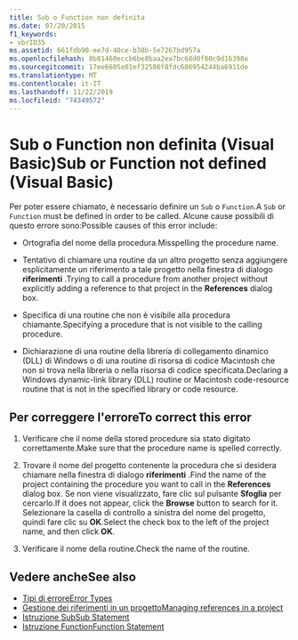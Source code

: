 ```yaml
---
title: Sub o Function non definita
ms.date: 07/20/2015
f1_keywords:
- vbrID35
ms.assetid: 661fdb90-ee7d-40ce-b30b-5e7267bd957a
ms.openlocfilehash: 8b81460eccb6be8baa2ea7bc68d0f80c9d16398e
ms.sourcegitcommit: 17ee6605e01ef32506f8fdc686954244ba6911de
ms.translationtype: MT
ms.contentlocale: it-IT
ms.lasthandoff: 11/22/2019
ms.locfileid: "74349572"
---
```

# <a name="sub-or-function-not-defined-visual-basic"></a><span data-ttu-id="04501-102">Sub o Function non definita (Visual Basic)</span><span class="sxs-lookup"><span data-stu-id="04501-102">Sub or Function not defined (Visual Basic)</span></span>
<span data-ttu-id="04501-103">Per poter essere chiamato, è necessario definire un `Sub` o `Function`.</span><span class="sxs-lookup"><span data-stu-id="04501-103">A `Sub` or `Function` must be defined in order to be called.</span></span> <span data-ttu-id="04501-104">Alcune cause possibili di questo errore sono:</span><span class="sxs-lookup"><span data-stu-id="04501-104">Possible causes of this error include:</span></span>  
  
- <span data-ttu-id="04501-105">Ortografia del nome della procedura.</span><span class="sxs-lookup"><span data-stu-id="04501-105">Misspelling the procedure name.</span></span>  
  
- <span data-ttu-id="04501-106">Tentativo di chiamare una routine da un altro progetto senza aggiungere esplicitamente un riferimento a tale progetto nella finestra di dialogo **riferimenti** .</span><span class="sxs-lookup"><span data-stu-id="04501-106">Trying to call a procedure from another project without explicitly adding a reference to that project in the **References** dialog box.</span></span>  
  
- <span data-ttu-id="04501-107">Specifica di una routine che non è visibile alla procedura chiamante.</span><span class="sxs-lookup"><span data-stu-id="04501-107">Specifying a procedure that is not visible to the calling procedure.</span></span>  
  
- <span data-ttu-id="04501-108">Dichiarazione di una routine della libreria di collegamento dinamico (DLL) di Windows o di una routine di risorsa di codice Macintosh che non si trova nella libreria o nella risorsa di codice specificata.</span><span class="sxs-lookup"><span data-stu-id="04501-108">Declaring a Windows dynamic-link library (DLL) routine or Macintosh code-resource routine that is not in the specified library or code resource.</span></span>  
  
## <a name="to-correct-this-error"></a><span data-ttu-id="04501-109">Per correggere l'errore</span><span class="sxs-lookup"><span data-stu-id="04501-109">To correct this error</span></span>  
  
1. <span data-ttu-id="04501-110">Verificare che il nome della stored procedure sia stato digitato correttamente.</span><span class="sxs-lookup"><span data-stu-id="04501-110">Make sure that the procedure name is spelled correctly.</span></span>  
  
2. <span data-ttu-id="04501-111">Trovare il nome del progetto contenente la procedura che si desidera chiamare nella finestra di dialogo **riferimenti** .</span><span class="sxs-lookup"><span data-stu-id="04501-111">Find the name of the project containing the procedure you want to call in the **References** dialog box.</span></span> <span data-ttu-id="04501-112">Se non viene visualizzato, fare clic sul pulsante **Sfoglia** per cercarlo.</span><span class="sxs-lookup"><span data-stu-id="04501-112">If it does not appear, click the **Browse** button to search for it.</span></span> <span data-ttu-id="04501-113">Selezionare la casella di controllo a sinistra del nome del progetto, quindi fare clic su **OK**.</span><span class="sxs-lookup"><span data-stu-id="04501-113">Select the check box to the left of the project name, and then click **OK**.</span></span>  
  
3. <span data-ttu-id="04501-114">Verificare il nome della routine.</span><span class="sxs-lookup"><span data-stu-id="04501-114">Check the name of the routine.</span></span>  
  
## <a name="see-also"></a><span data-ttu-id="04501-115">Vedere anche</span><span class="sxs-lookup"><span data-stu-id="04501-115">See also</span></span>

- [<span data-ttu-id="04501-116">Tipi di errore</span><span class="sxs-lookup"><span data-stu-id="04501-116">Error Types</span></span>](../../../visual-basic/programming-guide/language-features/error-types.md)
- [<span data-ttu-id="04501-117">Gestione dei riferimenti in un progetto</span><span class="sxs-lookup"><span data-stu-id="04501-117">Managing references in a project</span></span>](/visualstudio/ide/managing-references-in-a-project)
- [<span data-ttu-id="04501-118">Istruzione Sub</span><span class="sxs-lookup"><span data-stu-id="04501-118">Sub Statement</span></span>](../../../visual-basic/language-reference/statements/sub-statement.md)
- [<span data-ttu-id="04501-119">Istruzione Function</span><span class="sxs-lookup"><span data-stu-id="04501-119">Function Statement</span></span>](../../../visual-basic/language-reference/statements/function-statement.md)
